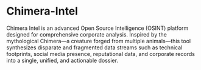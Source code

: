 # Chimera-Intel
Chimera Intel is an advanced Open Source Intelligence (OSINT) platform designed for comprehensive corporate analysis. Inspired by the mythological Chimera—a creature forged from multiple animals—this tool synthesizes disparate and fragmented data streams such as technical footprints, social media presence, reputational data, and corporate records into a single, unified, and actionable dossier.
